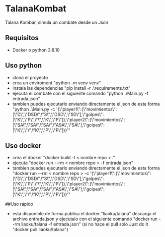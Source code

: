 # TalanaKombat

Talana Kombar, simula un combate desde un Json

## Requisitos
- Docker o python 3.8.10

## Uso python

- clona el proyecto
- crea un enviroment "python -m venv venv"
- instala las dependencias "pip install -r .\requirements.txt"
- ejecuta el combate con el siguiente comando "python .\Main.py -f entrada.json"
- tambien puedes ejecutarlo enviando directamente el json de esta forma "python .\Main.py -c '{\\"player1\\":{\\"movimientos\\":[\\"D\\",\\"DSD\\",\\"S\\",\\"DSD\\",\\"SD\\"],\\"golpes\\":[\\"K\\",\\"P\\",\\"\\",\\"K\\",\\"P\\"]},\\"player2\\":{\\"movimientos\\":[\\"SA\\",\\"SA\\",\\"SA\\",\\"ASA\\",\\"SA\\"],\\"golpes\\":[\\"K\\",\\"\\",\\"K\\",\\"P\\",\\"P\\"]}}'"

## Uso docker
- crea el docker "docker build -t < nombre repo > ."
- ejecuta "docker run --rm < nombre repo > -f entrada.json"
- tambien puedes ejecutarlo enviando directamente el json de esta forma "docker run --rm < nombre repo > -c '{\\"player1\\":{\\"movimientos\\":[\\"D\\",\\"DSD\\",\\"S\\",\\"DSD\\",\\"SD\\"],\\"golpes\\":[\\"K\\",\\"P\\",\\"\\",\\"K\\",\\"P\\"]},\\"player2\\":{\\"movimientos\\":[\\"SA\\",\\"SA\\",\\"SA\\",\\"ASA\\",\\"SA\\"],\\"golpes\\":[\\"K\\",\\"\\",\\"K\\",\\"P\\",\\"P\\"]}}'"


##Uso rápido

- está disponible de forma publica el docker "liaoku/talana" descarga el archivo entrada.json y ejecutalo con el siguiente comando "docker run --rm liaoku/talana -f entrada.json" (si no hace el pull solo Just do it "docker pull liaoku/talana")